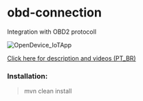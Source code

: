 obd-connection
==========================

Integration with  OBD2 protocoll   

![OpenDevice_IoTApp](http://img.youtube.com/vi/PYu6LimVcJI/hqdefault.jpg)

[Click here for description and videos (PT_BR)](https://ricardojlrufino.wordpress.com/2017/07/29/que-tal-hackear-seu-carro-e-pluga-lo-na-nuvem-tdc2017-sp/)

### Installation:

> mvn clean install



